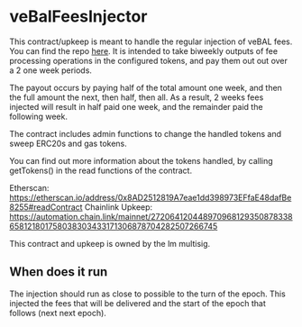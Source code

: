 # veBalFeesInjector

This contract/upkeep is meant to handle the regular injection of veBAL fees.  You can find the repo [here](https://github.com/BalancerMaxis/veBalFeeInjector).  It is intended to take biweekly outputs of fee processing operations in the configured tokens, and pay them out out over a 2 one week periods.


The payout occurs by paying half of the total amount one week, and then the full amount the next, then half, then all.  As a result, 2 weeks fees injected will result in half paid one week, and the remainder paid the following week.


The contract includes admin functions to change the handled tokens and sweep ERC20s and gas tokens.

You can find out more information about the tokens handled, by calling getTokens() in the read functions of the contract.

Etherscan: https://etherscan.io/address/0x8AD2512819A7eae1dd398973EFfaE48dafBe8255#readContract
Chainlink Upkeep: https://automation.chain.link/mainnet/272064120448970968129350878338658121801758038303433171306878704282507266745

This contract and upkeep is owned by the lm multisig.

## When does it run
The injection should run as close to possible to the turn of the epoch.  This injected the fees that will be delivered and the start of the epoch that follows (next next epoch).
